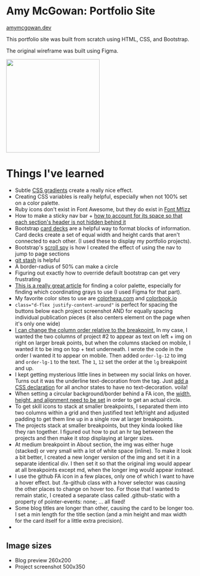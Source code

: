 # Amy McGowan: Portfolio Site
[amymcgowan.dev](https://amymcgowan.dev/)

This portfolio site was built from scratch using HTML, CSS, and Bootstrap.  

The original wireframe was built using Figma.

<img src="./assets/wireframe.png" height="250px" align="center">

# Things I've learned
- Subtle [CSS gradients](https://www.w3schools.com/css/css3_gradients.asp) create a really nice effect.
- Creating CSS variables is really helpful, especially when not 100% set on a color palette.
- Ruby icons don't exist in Font Awesome, but they do exist in [Font Mfizz](http://fizzed.com/oss/font-mfizz)
- How to make a sticky nav bar + [how to account for its space so that each section's header is not hidden behind it](https://www.freecodecamp.org/forum/t/scrollspy-navbar-blocks-content/140274/2)
- Bootstrap [card decks](https://getbootstrap.com/docs/4.0/components/card/) are a helpful way to format blocks of information. Card decks create a set of equal width and height cards that aren't connected to each other. (I used these to display my portfolio projects).
- Bootstrap's [scroll spy](https://getbootstrap.com/docs/4.3/components/scrollspy/) is how I created the effect of using the nav to jump to page sections
- [git stash](https://stackoverflow.com/questions/8085838/how-to-move-the-changes-from-one-branch-to-another-branch-git) is helpful
- A border-radius of 50% can make a circle
- Figuring out exactly how to override default bootstrap can get very frustrating
- [This is a really great article](https://app.getpocket.com/read/1247138368) for finding a color palette, especially for finding which coordinating grays to use (I used Figma for that part). 
- My favorite color sites to use are [colorhexa.com](https://www.colorhexa.com/) and [colorbook.io](https://www.colorbook.io/)
- `class="d-flex justify-content-around"` is perfect for spacing the buttons below each project screenshot AND for equally spacing individual publication pieces (it also centers element on the page when it's only one wide)
- [I can change the column order relative to the breakpoint.](https://bootstrapcreative.com/bootstrap-push-pull-column-ordering-tutorial/)  In my case, I wanted the two columns of project #2 to appear as text on left + img on right on larger break points, but when the columns stacked on mobile, I wanted it to be img on top + text underneath.  I wrote the code in the order I wanted it to appear on mobile.  Then added `order-lg-12` to img and `order-lg-1` to the text.  The `1`, `12` set the order at the `lg` breakpoint and up.
- I kept getting mysterious little lines in between my social links on hover.  Turns out it was the underline text-decoration from the <a> tag.  Just [add a CSS declaration](https://stackoverflow.com/questions/27989672/why-is-link-underline-appearing-after-clicking-the-link) for all anchor states to have no text-decoration. voila!
- When setting a circular background/border behind a FA icon, the [width, height, and alignment need to be set](https://markheath.net/post/font-awesome-circle-background) in order to get an actual circle.
- To get skill icons to stack at smaller breakpoints, I separated them into two columns within a grid and then justified text left/right and adjusted padding to get them line up in a single row at larger breakpoints.
- The projects stack at smaller breakpoints, but they kinda looked like they ran together.  I figured out how to put an hr tag between the projects and then make it stop displaying at larger sizes.
- At medium breakpoint in About section, the img was either huge (stacked) or very small with a lot of white space (inline).  To make it look a bit better, I created a new longer version of the img and set it in a separate identical div.  I then set it so that the original img would appear at all breakpoints except md, when the longer img would appear instead.
- I use the github FA icon in a few places, only one of which I want to have a hover effect.  but .fa-github class with a hover selector was causing the other places to change on hover too.  For those that I wanted to remain static, I created a separate class called .github-static with a property of pointer-events: none; ... all fixed!
- Some blog titles are longer than other, causing the card to be longer too.  I set a min length for the title section (and a min height and max width for the card itself for a little extra precision).
- 

## Image sizes
- Blog preview 260x200
- Project screenshot 500x350
